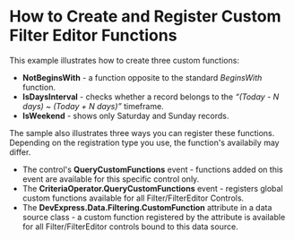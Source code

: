 # How to Create and Register Custom Filter Editor Functions

This example illustrates how to create three custom functions:

* **NotBeginsWith** - a function opposite to the standard *BeginsWith* function.
* **IsDaysInterval** - checks whether a record belongs to the *“(Today - N days) ~ (Today + N days)”* timeframe.
* **IsWeekend** - shows only Saturday and Sunday records.

The sample also illustrates three ways you can register these functions. Depending on the registration type you use, the function's availabily may differ.

* The control's **QueryCustomFunctions** event - functions added on this event are available for this specific control only.
* The **CriteriaOperator.QueryCustomFunctions** event - registers global custom functions available for all Filter/FilterEditor Controls.
* The **DevExpress.Data.Filtering.CustomFunction** attribute in a data source class - a custom function registered by the attribute is available for all Filter/FilterEditor controls bound to this data source.
